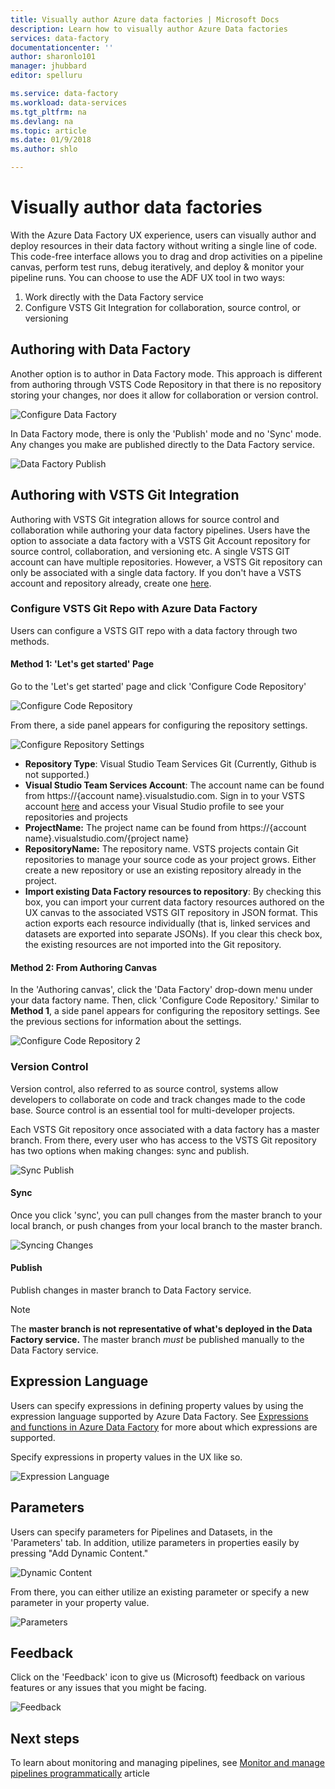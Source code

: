 ```yaml
---
title: Visually author Azure data factories | Microsoft Docs
description: Learn how to visually author Azure Data factories
services: data-factory
documentationcenter: ''
author: sharonlo101
manager: jhubbard
editor: spelluru

ms.service: data-factory
ms.workload: data-services
ms.tgt_pltfrm: na
ms.devlang: na
ms.topic: article
ms.date: 01/9/2018
ms.author: shlo

---
```

# Visually author data factories
With the Azure Data Factory UX experience, users can visually author and deploy resources in their data factory without writing a single line of code. This code-free interface allows you to drag and drop activities on a pipeline canvas, perform test runs, debug iteratively, and deploy & monitor your pipeline runs. You can choose to use the ADF UX tool in two ways:

1. Work directly with the Data Factory service
2. Configure VSTS Git Integration for collaboration, source control, or versioning 

## Authoring with Data Factory
Another option is to author in Data Factory mode. This approach is different from authoring through VSTS Code Repository in that there is no repository storing your changes, nor does it allow for collaboration or version control.

![Configure Data Factory](media/author-visually/configure-data-factory.png)

In Data Factory mode, there is only the 'Publish' mode and no 'Sync' mode. Any changes you make are published directly to the Data Factory service.

![Data Factory Publish](media/author-visually/data-factory-publish.png)

## Authoring with VSTS Git Integration
Authoring with VSTS Git integration allows for source control and collaboration while authoring your data factory pipelines. Users have the option to associate a data factory with a VSTS Git Account repository for source control, collaboration, and versioning etc. A single VSTS GIT account can have multiple repositories. However, a VSTS Git repository can only be associated with a single data factory. If you don't have a VSTS account and repository already, create one [here](https://docs.microsoft.com/en-us/vsts/accounts/create-account-msa-or-work-student).

### Configure VSTS Git Repo with Azure Data Factory
Users can configure a VSTS GIT repo with a data factory through two methods.

#### Method 1: 'Let's get started' Page

Go to the 'Let's get started' page and click 'Configure Code Repository'

![Configure Code Repository](media/author-visually/configure-repo.png)

From there, a side panel appears for configuring the repository settings.

![Configure Repository Settings](media/author-visually/repo-settings.png)
* **Repository Type**: Visual Studio Team Services Git (Currently, Github is not supported.)
* **Visual Studio Team Services Account**: The account name can be found from https://{account name}.visualstudio.com. Sign in to your VSTS account [here](https://www.visualstudio.com/team-services/git/) and access your Visual Studio profile to see your repositories and projects
* **ProjectName:** The project name can be found from https://{account name}.visualstudio.com/{project name}
* **RepositoryName:** The repository name. VSTS projects contain Git repositories to manage your source code as your project grows. Either create a new repository or use an existing repository already in the project.
* **Import existing Data Factory resources to repository**: By checking this box, you can import your current data factory resources authored on the UX canvas to the associated VSTS GIT repository in JSON format. This action exports each resource individually (that is, linked services and datasets are exported into separate JSONs).    If you clear this check box, the existing resources are not imported into the Git repository. 

#### Method 2: From Authoring Canvas

In the  'Authoring canvas', click the 'Data Factory' drop-down menu under your data factory name. Then, click 'Configure Code Repository.' Similar to **Method 1**, a side panel appears for configuring the repository settings. See the previous sections for information about the settings.

![Configure Code Repository 2](media/author-visually/configure-repo-2.png)

### Version Control
Version control, also referred to as source control, systems allow developers to collaborate on code and track changes made to the code base. Source control is an essential tool for multi-developer projects.

Each VSTS Git repository once associated with a data factory has a master branch. From there, every user who has access to the VSTS Git repository has two options when making changes: sync and publish.

![Sync Publish](media/author-visually/sync-publish.png)

#### Sync

Once you click 'sync', you can pull changes from the master branch to your local branch, or push changes from your local branch to the master branch.

![Syncing Changes](media/author-visually/sync-change.png)

#### Publish
 Publish changes in master branch to Data Factory service.

> [!NOTE]
> The **master branch is not representative of what's deployed in the Data Factory service.** The master branch *must* be published manually to the Data Factory service.




## Expression Language

Users can specify expressions in defining property values by using the expression language supported by Azure Data Factory. See [Expressions and functions in Azure Data Factory](control-flow-expression-language-functions.md) for more about which expressions are supported.

Specify expressions in property values in the UX like so.

![Expression Language](media/author-visually/expression-language.png)

## Parameters
Users can specify parameters for Pipelines and Datasets, in the 'Parameters' tab. In addition, utilize parameters in properties easily by pressing "Add Dynamic Content."

![Dynamic Content](media/author-visually/dynamic-content.png)

From there, you can either utilize an existing parameter or specify a new parameter in your property value.

![Parameters](media/author-visually/parameters.png)

## Feedback
Click on the 'Feedback' icon to give us (Microsoft) feedback on various features or any issues that you might be facing.

![Feedback](media/monitor-visually/feedback.png)

## Next steps

To learn about monitoring and managing pipelines, see  [Monitor and manage pipelines programmatically](monitor-programmatically.md) article 